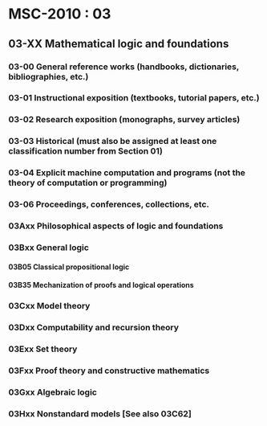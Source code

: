 # MSC-2010 : 03

## 03-XX Mathematical logic and foundations

### 03-00 General reference works (handbooks, dictionaries, bibliographies, etc.)

### 03-01 Instructional exposition (textbooks, tutorial papers, etc.)

### 03-02 Research exposition (monographs, survey articles)

### 03-03 Historical (must also be assigned at least one classification number from Section 01)

### 03-04 Explicit machine computation and programs (not the theory of computation or programming)

### 03-06 Proceedings, conferences, collections, etc.

### 03Axx Philosophical aspects of logic and foundations

### 03Bxx General logic

#### 03B05 Classical propositional logic

#### 03B35 Mechanization of proofs and logical operations

### 03Cxx Model theory

### 03Dxx Computability and recursion theory

### 03Exx Set theory

### 03Fxx Proof theory and constructive mathematics

### 03Gxx Algebraic logic

### 03Hxx Nonstandard models [See also 03C62]
